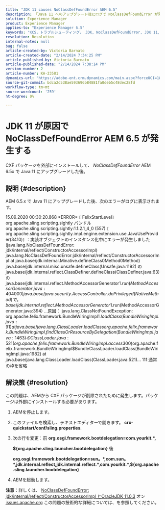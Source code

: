 ```yaml
---
title: "JDK 11 causes NoClassDefFoundError AEM 6.5"
description: 「Java 11 へのアップグレード後にログで NoClassDefFoundError が発生する問題を解決する方法を説明します。」
solution: Experience Manager
product: Experience Manager
applies-to: "Experience Manager 6.5"
keywords: "KCS，トラブルシューティング， JDK, NoClassDefFoundError, JDK 11, AEM 6.5, Adobe Experience Manager 6.5, AEM 6.5, experience manager，トラブルシューティング"
resolution: Resolution
internal-notes: null
bug: false
article-created-by: Victoria Barnato
article-created-date: "2/14/2024 7:34:25 PM"
article-published-by: Victoria Barnato
article-published-date: "2/14/2024 7:38:14 PM"
version-number: 2
article-number: KA-23581
dynamics-url: "https://adobe-ent.crm.dynamics.com/main.aspx?forceUCI=1&pagetype=entityrecord&etn=knowledgearticle&id=669fb30e-70cb-ee11-9079-6045bd006ce9"
source-git-commit: bdca2c538ae593696b84881fa0deb5c48dec28fd
workflow-type: tm+mt
source-wordcount: '259'
ht-degree: 0%

---
```


# JDK 11 が原因で NoClassDefFoundError AEM 6.5 が発生する


CXF パッケージを外部にインストールして、 *NoClassDefFoundError* AEM 6.5x で Java 11 にアップグレードした後。

## 説明 {#description}


AEM 6.5.x で Java 11 にアップグレードした後、次のエラーがログに表示されます。

15.09.2020 00:30:20.868 \*ERROR\* `[` FelixStartLevel`]`  org.apache.sling.scripting.sightly バンドル org.apache.sling.scripting.sightly:1.1.2.1_4_0 (557)
`[` org.apache.sling.scripting.sightly.impl.engine.extension.use.JavaUseProvider(3410)`]`  ：実装オブジェクトのインスタンス化中にエラーが発生しました (java.lang.NoClassDefFoundError: jdk/internal/reflect/ConstructorAccessorImpl) java.lang.NoClassDefFoundError:jdk/internal/reflect/ConstructorAccessorImpl at java.base/jdk.internal.Minative.defineClass0Method0Method) java.base/jdk.internal.misc.unsafe.defineClass(Unsafe.java:1192) の java.base/jdk.internal.reflect.ClassDefiner.defineClass(ClassDefiner.java:63) の java.base/jdk.internal.reflect.MethodAccessorGenerator$1.run(MethodAccessorGenerator.java:404000)java.base/java.security.AccessController.doPrivileged(Native Method) で。base/jdk.internal.reflect.MethodAccessorGenerator$1.run(MethodAccessorGenerator.java:394) ...原因： java.lang.ClassNotFoundException: org.apache.felix.framework.BundleWiringImpl$1.loadClass(BundleWiringImpl.java:91) at java.base/java.lang.ClassLoader.loadClassorg.apache.felix.framework.BundleWiringImpl.findClassOrResourceByDelegation(BundleWiringImpl.java:1463) の ClassLoader.java:521(org.apache.felix.framework.BundleWiringImpl.access$300)org.apache.felix.framework.BundleWiringImpl$BundleClassLoader.loadClass(BundleWiringImpl.java:1982) at java.base/java.lang.ClassLoader.loadClass(ClassLoader.java:521)... 111 通常の枠を省略


## 解決策 {#resolution}


この問題は、AEMから CXF パッケージが削除されたために発生します。パッケージは外部にインストールする必要があります。

1. AEMを停止します。
2. このファイルを検索し、テキストエディターで開きます。 <b>crx-quickstart/conf/sling.properties</b>.
3. 次の行を変更：前
   <b>org.osgi.framework.bootdelegation=com.yourkit.\*,

   ${org.apache.sling.launcher.bootdelegation}</b>
後



   <b>org.osgi.framework.bootdelegation=sun。\*,com.sun。\*,jdk.internal.reflect,jdk.internal.reflect.\*,com.yourkit.\*,${org.apache.sling.launcher.bootdelegation}</b>
4. AEMを起動します。


<b>注意</b>：詳しくは、 [NoClassDefFoundError: jdk/internal/reflect/ConstructorAccessorImpl とOracleJDK 11.0.3](https://issues.apache.org/jira/browse/FELIX-6184) オン [issues.apache.org](https://issues.apache.org/) この問題の技術的な詳細については、を参照してください。
